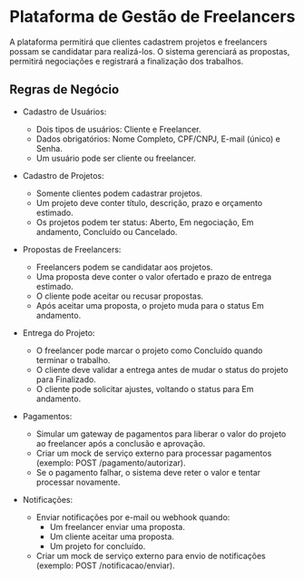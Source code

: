 # Plataforma de Gestão de Freelancers

A plataforma permitirá que clientes cadastrem projetos e freelancers possam se candidatar para realizá-los. O sistema gerenciará as propostas, permitirá negociações e registrará a finalização dos trabalhos.

## Regras de Negócio
- Cadastro de Usuários:
    - Dois tipos de usuários: Cliente e Freelancer.
    - Dados obrigatórios: Nome Completo, CPF/CNPJ, E-mail (único) e Senha.
    - Um usuário pode ser cliente ou freelancer.

- Cadastro de Projetos:
  - Somente clientes podem cadastrar projetos.
  - Um projeto deve conter título, descrição, prazo e orçamento estimado.
  - Os projetos podem ter status: Aberto, Em negociação, Em andamento, Concluído ou Cancelado.


- Propostas de Freelancers:
    - Freelancers podem se candidatar aos projetos.
    - Uma proposta deve conter o valor ofertado e prazo de entrega estimado.
    - O cliente pode aceitar ou recusar propostas.
    - Após aceitar uma proposta, o projeto muda para o status Em andamento.


- Entrega do Projeto:
  - O freelancer pode marcar o projeto como Concluído quando terminar o trabalho.
  - O cliente deve validar a entrega antes de mudar o status do projeto para Finalizado.
  - O cliente pode solicitar ajustes, voltando o status para Em andamento.


- Pagamentos:
  - Simular um gateway de pagamentos para liberar o valor do projeto ao freelancer após a conclusão e aprovação.
  - Criar um mock de serviço externo para processar pagamentos (exemplo: POST /pagamento/autorizar).
  - Se o pagamento falhar, o sistema deve reter o valor e tentar processar novamente.


- Notificações:
  - Enviar notificações por e-mail ou webhook quando:
    - Um freelancer enviar uma proposta.
    - Um cliente aceitar uma proposta.
    - Um projeto for concluído.
  - Criar um mock de serviço externo para envio de notificações (exemplo: POST /notificacao/enviar).
